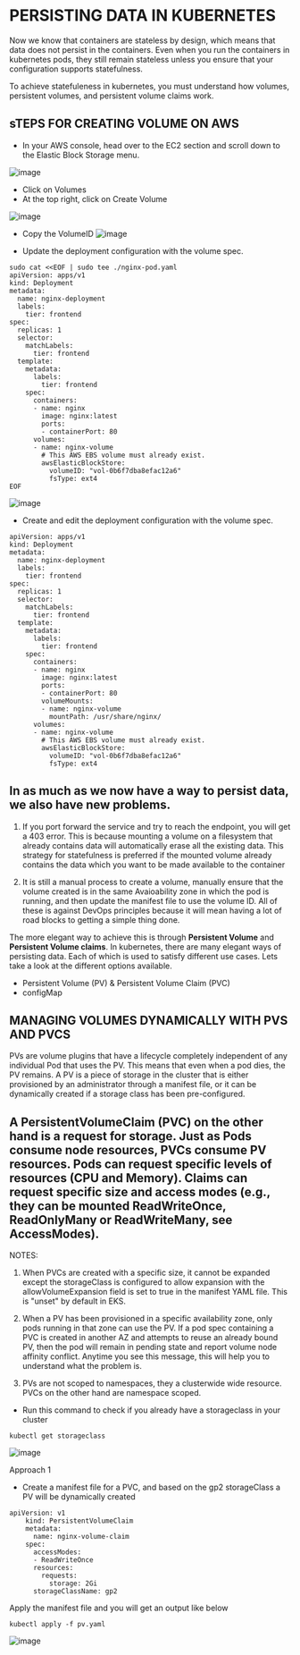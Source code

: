 # PERSISTING DATA IN KUBERNETES

Now we know that containers are stateless by design, which means that data does not persist in the containers. Even when you run the containers in kubernetes pods, they still remain stateless unless you ensure that your configuration supports statefulness.

To achieve statefuleness in kubernetes, you must understand how volumes, persistent volumes, and persistent volume claims work.

## sTEPS FOR CREATING VOLUME ON AWS 

* In your AWS console, head over to the EC2 section and scroll down to the Elastic Block Storage menu.

![image](https://user-images.githubusercontent.com/71001536/176399991-835125ae-df8b-4a55-ab66-9f65bad6f968.png)

* Click on Volumes
* At the top right, click on Create Volume

![image](https://user-images.githubusercontent.com/71001536/176400895-a8ba865e-335e-41a8-9b24-4c8ad673ef6d.png)

* Copy the VolumeID
![image](https://user-images.githubusercontent.com/71001536/176401540-087831d1-b8ae-4a97-864b-36d1954585a5.png)

* Update the deployment configuration with the volume spec.

```
sudo cat <<EOF | sudo tee ./nginx-pod.yaml
apiVersion: apps/v1
kind: Deployment
metadata:
  name: nginx-deployment
  labels:
    tier: frontend
spec:
  replicas: 1
  selector:
    matchLabels:
      tier: frontend
  template:
    metadata:
      labels:
        tier: frontend
    spec:
      containers:
      - name: nginx
        image: nginx:latest
        ports:
        - containerPort: 80
      volumes:
      - name: nginx-volume
        # This AWS EBS volume must already exist.
        awsElasticBlockStore:
          volumeID: "vol-0b6f7dba8efac12a6"
          fsType: ext4
EOF
```
![image](https://user-images.githubusercontent.com/71001536/176402625-41360b15-1675-4431-896e-4ee9e1394d9b.png)

* Create and edit the deployment configuration with the volume spec.

```
apiVersion: apps/v1
kind: Deployment
metadata:
  name: nginx-deployment
  labels:
    tier: frontend
spec:
  replicas: 1
  selector:
    matchLabels:
      tier: frontend
  template:
    metadata:
      labels:
        tier: frontend
    spec:
      containers:
      - name: nginx
        image: nginx:latest
        ports:
        - containerPort: 80
        volumeMounts:
        - name: nginx-volume
          mountPath: /usr/share/nginx/
      volumes:
      - name: nginx-volume
        # This AWS EBS volume must already exist.
        awsElasticBlockStore:
          volumeID: "vol-0b6f7dba8efac12a6"
          fsType: ext4
```

## In as much as we now have a way to persist data, we also have new problems.

1. If you port forward the service and try to reach the endpoint, you will get a 403 error. This is because mounting a volume on a filesystem that already contains data will automatically erase all the existing data. This strategy for statefulness is preferred if the mounted volume already contains the data which you want to be made available to the container


2. It is still a manual process to create a volume, manually ensure that the volume created is in the same Avaioability zone in which the pod is running, and then update the manifest file to use the volume ID. All of these is against DevOps principles because it will mean having a lot of road blocks to getting a simple thing done.

The more elegant way to achieve this is through **Persistent Volume** and **Persistent Volume claims**. In kubernetes, there are many elegant ways of persisting data. Each of which is used to satisfy different use cases. Lets take a look at the different options available.

- Persistent Volume (PV) & Persistent Volume Claim (PVC)
- configMap

## MANAGING VOLUMES DYNAMICALLY WITH PVS AND PVCS
PVs are volume plugins that have a lifecycle completely independent of any individual Pod that uses the PV. This means that even when a pod dies, the PV remains. A PV is a piece of storage in the cluster that is either provisioned by an administrator through a manifest file, or it can be dynamically created if a storage class has been pre-configured.

## A PersistentVolumeClaim (PVC) on the other hand is a request for storage. Just as Pods consume node resources, PVCs consume PV resources. Pods can request specific levels of resources (CPU and Memory). Claims can request specific size and access modes (e.g., they can be mounted ReadWriteOnce, ReadOnlyMany or ReadWriteMany, see AccessModes).

NOTES:

1. When PVCs are created with a specific size, it cannot be expanded except the storageClass is configured to allow expansion with the allowVolumeExpansion field is set to true in the manifest YAML file. This is "unset" by default in EKS.

2. When a PV has been provisioned in a specific availability zone, only pods running in that zone can use the PV. If a pod spec containing a PVC is created in another AZ and attempts to reuse an already bound PV, then the pod will remain in pending state and report volume node affinity conflict. Anytime you see this message, this will help you to understand what the problem is.

3. PVs are not scoped to namespaces, they a clusterwide wide resource. PVCs on the other hand are namespace scoped.

* Run this command to check if you already have a storageclass in your cluster

`kubectl get storageclass`

![image](https://user-images.githubusercontent.com/71001536/176404619-ebf35ddc-4d23-42bc-87a2-07b227b7468c.png)

Approach 1

* Create a manifest file for a PVC, and based on the gp2 storageClass a PV will be dynamically created

```
apiVersion: v1
    kind: PersistentVolumeClaim
    metadata:
      name: nginx-volume-claim
    spec:
      accessModes:
      - ReadWriteOnce
      resources:
        requests:
          storage: 2Gi
      storageClassName: gp2
  ```
Apply the manifest file and you will get an output like below

`kubectl apply -f pv.yaml`

![image](https://user-images.githubusercontent.com/71001536/176406515-62668d46-45b6-487e-aeca-2e758dccc1fd.png)

